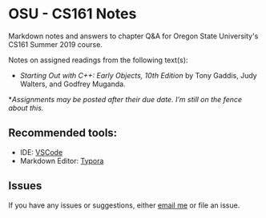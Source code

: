 # OSU - CS161 Notes

Markdown notes and answers to chapter Q&A for Oregon State University's CS161 Summer 2019 course.



Notes on assigned readings from the following text(s):

- _Starting Out with C++: Early Objects, 10th Edition_ by Tony Gaddis, Judy Walters, and Godfrey Muganda.



*_Assignments may be posted after their due date. I’m still on the fence about this._



## Recommended tools: 

- IDE: [VSCode](https://code.visualstudio.com/)
- Markdown Editor: [Typora](https://www.typora.io/)



## Issues

If you have any issues or suggestions, either [email me](mailto:risa.fletcher@gmail.com) or file an issue.

